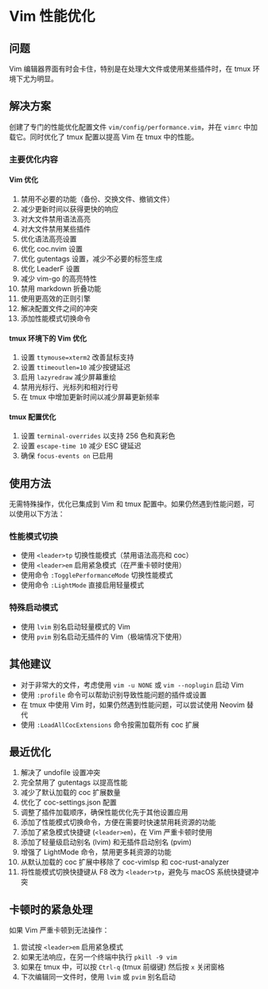 # Vim 性能优化

## 问题
Vim 编辑器界面有时会卡住，特别是在处理大文件或使用某些插件时，在 tmux 环境下尤为明显。

## 解决方案
创建了专门的性能优化配置文件 `vim/config/performance.vim`，并在 `vimrc` 中加载它。同时优化了 tmux 配置以提高 Vim 在 tmux 中的性能。

### 主要优化内容

#### Vim 优化
1. 禁用不必要的功能（备份、交换文件、撤销文件）
2. 减少更新时间以获得更快的响应
3. 对大文件禁用语法高亮
4. 对大文件禁用某些插件
5. 优化语法高亮设置
6. 优化 coc.nvim 设置
7. 优化 gutentags 设置，减少不必要的标签生成
8. 优化 LeaderF 设置
9. 减少 vim-go 的高亮特性
10. 禁用 markdown 折叠功能
11. 使用更高效的正则引擎
12. 解决配置文件之间的冲突
13. 添加性能模式切换命令

#### tmux 环境下的 Vim 优化
1. 设置 `ttymouse=xterm2` 改善鼠标支持
2. 设置 `ttimeoutlen=10` 减少按键延迟
3. 启用 `lazyredraw` 减少屏幕重绘
4. 禁用光标行、光标列和相对行号
5. 在 tmux 中增加更新时间以减少屏幕更新频率

#### tmux 配置优化
1. 设置 `terminal-overrides` 以支持 256 色和真彩色
2. 设置 `escape-time 10` 减少 ESC 键延迟
3. 确保 `focus-events on` 已启用

## 使用方法
无需特殊操作，优化已集成到 Vim 和 tmux 配置中。如果仍然遇到性能问题，可以使用以下方法：

### 性能模式切换
- 使用 `<leader>tp` 切换性能模式（禁用语法高亮和 coc）
- 使用 `<leader>em` 启用紧急模式（在严重卡顿时使用）
- 使用命令 `:TogglePerformanceMode` 切换性能模式
- 使用命令 `:LightMode` 直接启用轻量模式

### 特殊启动模式
- 使用 `lvim` 别名启动轻量模式的 Vim
- 使用 `pvim` 别名启动无插件的 Vim（极端情况下使用）

## 其他建议
- 对于非常大的文件，考虑使用 `vim -u NONE` 或 `vim --noplugin` 启动 Vim
- 使用 `:profile` 命令可以帮助识别导致性能问题的插件或设置
- 在 tmux 中使用 Vim 时，如果仍然遇到性能问题，可以尝试使用 Neovim 替代
- 使用 `:LoadAllCocExtensions` 命令按需加载所有 coc 扩展

## 最近优化
1. 解决了 undofile 设置冲突
2. 完全禁用了 gutentags 以提高性能
3. 减少了默认加载的 coc 扩展数量
4. 优化了 coc-settings.json 配置
5. 调整了插件加载顺序，确保性能优化先于其他设置应用
6. 添加了性能模式切换命令，方便在需要时快速禁用耗资源的功能
7. 添加了紧急模式快捷键 (`<leader>em`)，在 Vim 严重卡顿时使用
8. 添加了轻量级启动别名 (lvim) 和无插件启动别名 (pvim)
9. 增强了 LightMode 命令，禁用更多耗资源的功能
10. 从默认加载的 coc 扩展中移除了 coc-vimlsp 和 coc-rust-analyzer
11. 将性能模式切换快捷键从 F8 改为 `<leader>tp`，避免与 macOS 系统快捷键冲突

## 卡顿时的紧急处理
如果 Vim 严重卡顿到无法操作：
1. 尝试按 `<leader>em` 启用紧急模式
2. 如果无法响应，在另一个终端中执行 `pkill -9 vim`
3. 如果在 tmux 中，可以按 `Ctrl-q` (tmux 前缀键) 然后按 `x` 关闭窗格
4. 下次编辑同一文件时，使用 `lvim` 或 `pvim` 别名启动
